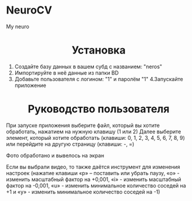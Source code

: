 # NeuroCV
My neuro
<h1 align="center">Установка</h1>

1. Создайте базу данных в вашем субд с названием: "neros"
2. Импортируйте в неё данные из папки BD
3. Добавьте пользователя с логином: "1" и паролём "1"
4.Запускайте приложение


<h1 align="center">Руководство пользователя</h1>

При запуске приложения выберите файл, который вы хотите
обработать, нажатием на нужную клавишу (1 или 2)
Далее выберите элемент, который хотите обработать (клавиши: 0, 1, 2,
3, 4, 5, 6, 7, 8, 9) или перейдите на другую страницу (клавиши: -, =)

Фото обработано и вывелось на экран

Если вы выбрали видео, то также даётся инструмент для изменения
настроек (нажатие клавиши «p» – поставить или убрать паузу, «o» - изменить
масштабный фактор на +0,001, «i» - изменить масштабный фактор на -0,001,
«u» - изменить минимальное количество соседей на +1 и «y» - изменить
минимальное количество соседей на -1)

